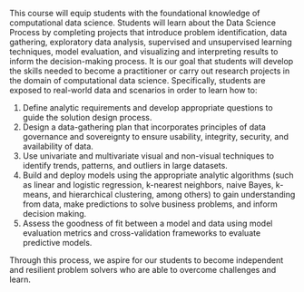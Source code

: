 This course will equip students with the foundational knowledge of computational data science. Students will learn about the Data Science Process by completing projects that introduce problem identification, data gathering, exploratory data analysis, supervised and unsupervised learning techniques, model evaluation, and visualizing and interpreting results to inform the decision-making process. It is our goal that students will develop the skills needed to become a practitioner or carry out research projects in the domain of computational data science. Specifically, students are exposed to real-world data and scenarios in order to learn how to:
1. Define analytic requirements and develop appropriate questions to guide the solution design process. 
2. Design a data-gathering plan that incorporates principles of data governance and sovereignty to ensure usability, integrity, security, and availability of data.
3. Use univariate and multivariate visual and non-visual techniques to identify trends, patterns, and outliers in large datasets.
4. Build and deploy models using the appropriate analytic algorithms (such as linear and logistic regression, k-nearest neighbors, naive Bayes, k-means, and hierarchical clustering, among others) to gain understanding from data, make predictions to solve business problems, and inform decision making.
5. Assess the goodness of fit between a model and data using model evaluation metrics and cross-validation frameworks to evaluate predictive models.

Through this process, we aspire for our students to become independent and resilient problem solvers who are able to overcome challenges and learn.